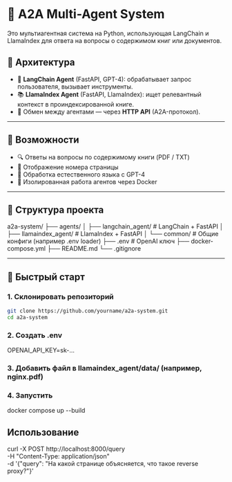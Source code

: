 # 🤖 A2A Multi-Agent System

Это мультиагентная система на Python, использующая LangChain и LlamaIndex для ответа на вопросы о содержимом книг или документов.

## 🧠 Архитектура


- 🧠 **LangChain Agent** (FastAPI, GPT-4): обрабатывает запрос пользователя, вызывает инструменты.
- 📚 **LlamaIndex Agent** (FastAPI, LlamaIndex): ищет релевантный контекст в проиндексированной книге.
- 📡 Обмен между агентами — через **HTTP API** (A2A-протокол).

---

## 🧾 Возможности

- 🔍 Ответы на вопросы по содержимому книги (PDF / TXT)
- 📄 Отображение номера страницы
- 🧠 Обработка естественного языка с GPT-4
- 🐳 Изолированная работа агентов через Docker

---

## 📁 Структура проекта
a2a-system/
├── agents/
│ ├── langchain_agent/ # LangChain + FastAPI
│ ├── llamaindex_agent/ # LlamaIndex + FastAPI
│ └── common/ # Общие конфиги (например .env loader)
├── .env # OpenAI ключ
├── docker-compose.yml
├── README.md
└── .gitignore

---

## 🚀 Быстрый старт

### 1. Склонировать репозиторий

```bash
git clone https://github.com/yourname/a2a-system.git
cd a2a-system
```
### 2. Создать .env
OPENAI_API_KEY=sk-...
### 3. Добавить файл в llamaindex_agent/data/ (например, nginx.pdf)
### 4. Запустить
docker compose up --build


## Использование
curl -X POST http://localhost:8000/query \
  -H "Content-Type: application/json" \
  -d '{"query": "На какой странице объясняется, что такое reverse proxy?"}'
